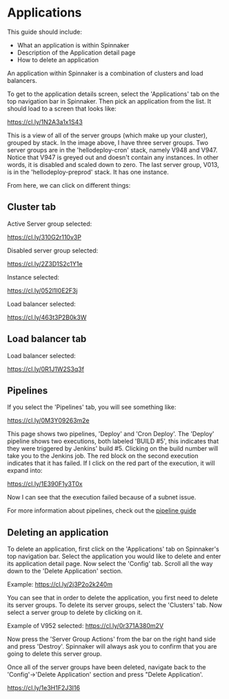 # Applications

This guide should include:

- What an application is within Spinnaker
- Description of the Application detail page
- How to delete an application


An application within Spinnaker is a combination of clusters and load balancers. 

To get to the application details screen, select the 'Applications' tab on the top navigation bar in Spinnaker. Then pick an application from the list. It should load to a screen that looks like:

https://cl.ly/1N2A3a1x1S43

This is a view of all of the server groups (which make up your cluster), grouped by stack. In the image above, I have three server groups. Two server groups are in the 'hellodeploy-cron' stack, namely V948 and V947. Notice that V947 is greyed out and doesn't contain any instances. In other words, it is disabled and scaled down to zero. The last server group, V013, is in the 'hellodeploy-preprod' stack. It has one instance.

From here, we can click on different things:

## Cluster tab
Active Server group selected:

https://cl.ly/310G2r110v3P


Disabled server group selected:

https://cl.ly/2Z3D1S2c1Y1e


Instance selected:

https://cl.ly/052l1I0E2F3j


Load balancer selected:

https://cl.ly/463t3P2B0k3W


## Load balancer tab

Load balancer selected:

https://cl.ly/0R1J1W2S3q3f

## Pipelines

If you select the 'Pipelines' tab, you will see something like:

https://cl.ly/0M3Y09263m2e

This page shows two pipelines, 'Deploy' and 'Cron Deploy'. The 'Deploy' pipeline shows two executions, both labeled 'BUILD #5', this indicates that they were triggered by Jenkins' build #5. Clicking on the build number will take you to the Jenkins job. The red block on the second execution indicates that it has failed. If I click on the red part of the execution, it will expand into:

https://cl.ly/1E390F1y3T0x

Now I can see that the execution failed because of a subnet issue.


For more information about pipelines, check out the [pipeline guide](pipelines.md)


## Deleting an application

To delete an application, first click on the 'Applications' tab on Spinnaker's top navigation bar. Select the application you would like to delete and enter its application detail page. Now select the 'Config' tab. Scroll all the way down to the 'Delete Application' section. 

Example:
https://cl.ly/2j3P2o2k240m

You can see that in order to delete the application, you first need to delete its server groups. To delete its server groups, select the 'Clusters' tab. Now select a server group to delete by clicking on it. 

Example of V952 selected:
https://cl.ly/0r371A380m2V

Now press the 'Server Group Actions' from the bar on the right hand side and press 'Destroy'. Spinnaker will always ask you to confirm that you are going to delete this server group. 

Once all of the server groups have been deleted, navigate back to the 'Config'->'Delete Application' section and press "Delete Application'. 

https://cl.ly/1e3H1F2J3I16
